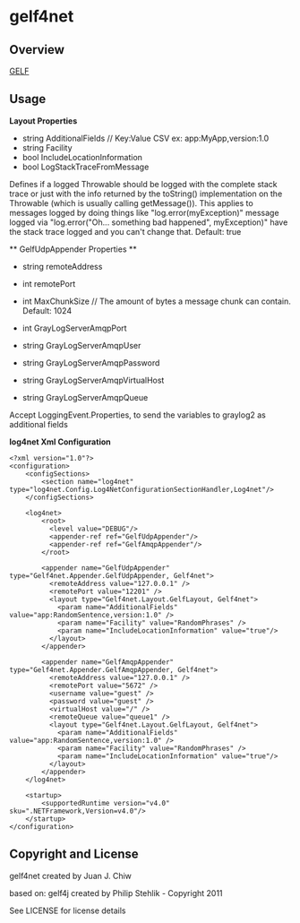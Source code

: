 # gelf4net

## Overview

[GELF][1]

[1]: https://github.com/Graylog2/graylog2-docs/wiki/GELF

## Usage

**Layout Properties**  
- string AdditionalFields // Key:Value CSV ex: app:MyApp,version:1.0
- string Facility
- bool IncludeLocationInformation
- bool LogStackTraceFromMessage  

Defines if a logged Throwable should be logged with the complete stack trace or just with the info returned by the toString() implementation on the Throwable (which is usually calling getMessage()).
This applies to messages logged by doing things like "log.error(myException)" message logged via "log.error("Oh... something bad happened", myException)" have the stack trace logged and you can't change that.
Default: true


** GelfUdpAppender Properties **
- string remoteAddress
- int remotePort
- int MaxChunkSize
// The amount of bytes a message chunk can contain.
Default: 1024

- int GrayLogServerAmqpPort
- string GrayLogServerAmqpUser
- string GrayLogServerAmqpPassword
- string GrayLogServerAmqpVirtualHost
- string GrayLogServerAmqpQueue

Accept LoggingEvent.Properties, to send the variables to graylog2 as additional fields

**log4net Xml Configuration**

	<?xml version="1.0"?>
	<configuration>
		<configSections>
			<section name="log4net" type="log4net.Config.Log4NetConfigurationSectionHandler,Log4net"/>
		</configSections>

		<log4net>
			<root>
			  <level value="DEBUG"/>
			  <appender-ref ref="GelfUdpAppender"/>
			  <appender-ref ref="GelfAmqpAppender"/>
			</root>

			<appender name="GelfUdpAppender" type="Gelf4net.Appender.GelfUdpAppender, Gelf4net">
			  <remoteAddress value="127.0.0.1" />
			  <remotePort value="12201" />
			  <layout type="Gelf4net.Layout.GelfLayout, Gelf4net">
				<param name="AdditionalFields" value="app:RandomSentence,version:1.0" />
				<param name="Facility" value="RandomPhrases" />
				<param name="IncludeLocationInformation" value="true"/>
			  </layout>
			</appender>

			<appender name="GelfAmqpAppender" type="Gelf4net.Appender.GelfAmqpAppender, Gelf4net">
			  <remoteAddress value="127.0.0.1" />
			  <remotePort value="5672" />
			  <username value="guest" />
			  <password value="guest" />
			  <virtualHost value="/" />
			  <remoteQueue value="queue1" />
			  <layout type="Gelf4net.Layout.GelfLayout, Gelf4net">
				<param name="AdditionalFields" value="app:RandomSentence,version:1.0" />
				<param name="Facility" value="RandomPhrases" />
				<param name="IncludeLocationInformation" value="true"/>
			  </layout>
			</appender>
		</log4net>

		<startup>
			<supportedRuntime version="v4.0" sku=".NETFramework,Version=v4.0"/>
		</startup>
	</configuration>

## Copyright and License

gelf4net created by Juan J. Chiw

based on:
gelf4j created by Philip Stehlik - Copyright 2011

See LICENSE for license details
